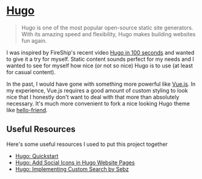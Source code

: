 # [Hugo](https://gohugo.io/)

> Hugo is one of the most popular open-source static site generators. With its amazing speed and flexibility, Hugo makes building websites fun again.

I was inspired by FireShip's recent video [Hugo in 100 seconds](https://www.youtube.com/watch?v=0RKpf3rK57I&ab_channel=Fireship)
and wanted to give it a try for myself. Static content sounds perfect for my needs and I wanted to 
see for myself how nice (or not so nice) Hugo is to use (at least for casual content).

In the past, I would have gone with something more powerful like [Vue.js](https://vuejs.org/). In my experience, Vue.js
requires a good amount of custom styling to look nice that I honestly don't want to deal with that more than absolutely necessary. 
It's much more convenient to fork a nice looking Hugo theme like [hello-friend](https://github.com/panr/hugo-theme-hello-friend). 

## Useful Resources

Here's some useful resources I used to put this project together

- [Hugo: Quickstart](https://gohugo.io/getting-started/quick-start/)
- [Hugo: Add Social Icons in Hugo Website Pages](https://codingnconcepts.com/hugo/social-icons-hugo/)
- [Hugo: Implementing Custom Search by Sebz](https://gist.github.com/sebz/efddfc8fdcb6b480f567)
